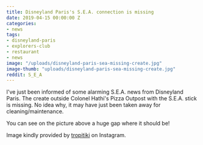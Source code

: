 ```yaml
---
title: Disneyland Paris's S.E.A. connection is missing
date: 2019-04-15 00:00:00 Z
categories:
- news
tags:
- disneyland-paris
- explorers-club
- restaurant
- news
image: "/uploads/disneyland-paris-sea-missing-create.jpg"
image-thumb: "uploads/disneyland-paris-sea-missing-create.jpg"
reddit: S_E_A
---
```


I've just been informed of some alarming S.E.A. news from Disneyland Paris. The create outside Colonel Hathi's Pizza Outpost with the S.E.A. stick is missing. No idea why, it may have just been taken away for cleaning/maintenance.

You can see on the picture above a huge gap where it should be!

Image kindly provided by [tropitiki](https://www.instagram.com/tropitiki/) on Instagram.
